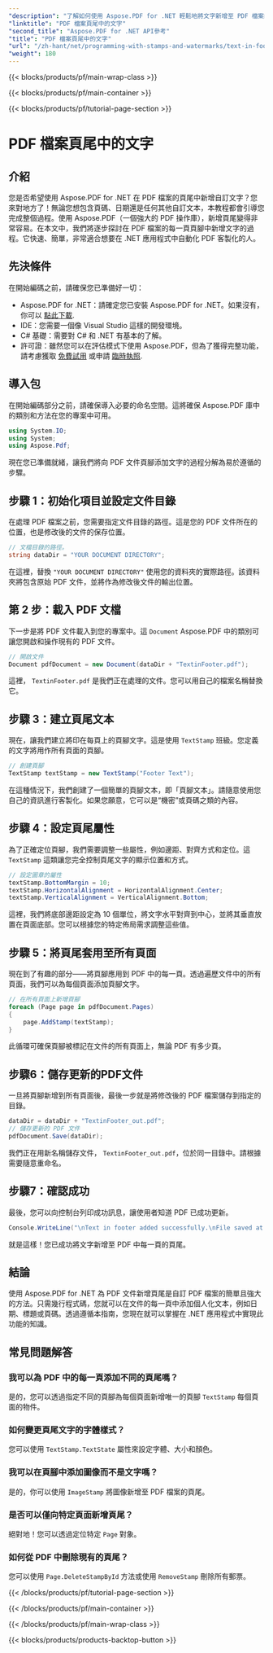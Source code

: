 ```yaml
---
"description": "了解如何使用 Aspose.PDF for .NET 輕鬆地將文字新增至 PDF 檔案的頁尾。包含逐步指南，可實現無縫整合。"
"linktitle": "PDF 檔案頁尾中的文字"
"second_title": "Aspose.PDF for .NET API參考"
"title": "PDF 檔案頁尾中的文字"
"url": "/zh-hant/net/programming-with-stamps-and-watermarks/text-in-footer/"
"weight": 180
---
```


{{< blocks/products/pf/main-wrap-class >}}

{{< blocks/products/pf/main-container >}}

{{< blocks/products/pf/tutorial-page-section >}}

# PDF 檔案頁尾中的文字

## 介紹

您是否希望使用 Aspose.PDF for .NET 在 PDF 檔案的頁尾中新增自訂文字？您來對地方了！無論您想包含頁碼、日期還是任何其他自訂文本，本教程都會引導您完成整個過程。使用 Aspose.PDF（一個強大的 PDF 操作庫），新增頁尾變得非常容易。在本文中，我們將逐步探討在 PDF 檔案的每一頁頁腳中新增文字的過程。它快速、簡單，非常適合想要在 .NET 應用程式中自動化 PDF 客製化的人。


## 先決條件

在開始編碼之前，請確保您已準備好一切：

- Aspose.PDF for .NET：請確定您已安裝 Aspose.PDF for .NET。如果沒有，你可以 [點此下載](https://releases。aspose.com/pdf/net/).
- IDE：您需要一個像 Visual Studio 這樣的開發環境。
- C# 基礎：需要對 C# 和 .NET 有基本的了解。
- 許可證：雖然您可以在評估模式下使用 Aspose.PDF，但為了獲得完整功能，請考慮獲取 [免費試用](https://releases.aspose.com/) 或申請 [臨時執照](https://purchase。aspose.com/temporary-license/).

## 導入包

在開始編碼部分之前，請確保導入必要的命名空間。這將確保 Aspose.PDF 庫中的類別和方法在您的專案中可用。

```csharp
using System.IO;
using System;
using Aspose.Pdf;
```

現在您已準備就緒，讓我們將向 PDF 文件頁腳添加文字的過程分解為易於遵循的步驟。

## 步驟 1：初始化項目並設定文件目錄

在處理 PDF 檔案之前，您需要指定文件目錄的路徑。這是您的 PDF 文件所在的位置，也是修改後的文件的保存位置。

```csharp
// 文檔目錄的路徑。
string dataDir = "YOUR DOCUMENT DIRECTORY";
```

在這裡，替換 `"YOUR DOCUMENT DIRECTORY"` 使用您的資料夾的實際路徑。該資料夾將包含原始 PDF 文件，並將作為修改後文件的輸出位置。

## 第 2 步：載入 PDF 文檔

下一步是將 PDF 文件載入到您的專案中。這 `Document` Aspose.PDF 中的類別可讓您開啟和操作現有的 PDF 文件。

```csharp
// 開啟文件
Document pdfDocument = new Document(dataDir + "TextinFooter.pdf");
```

這裡， `TextinFooter.pdf` 是我們正在處理的文件。您可以用自己的檔案名稱替換它。

## 步驟 3：建立頁尾文本

現在，讓我們建立將印在每頁上的頁腳文字。這是使用 `TextStamp` 班級。您定義的文字將用作所有頁面的頁腳。

```csharp
// 創建頁腳
TextStamp textStamp = new TextStamp("Footer Text");
```

在這種情況下，我們創建了一個簡單的頁腳文本，即「頁腳文本」。請隨意使用您自己的資訊進行客製化。如果您願意，它可以是“機密”或頁碼之類的內容。

## 步驟 4：設定頁尾屬性

為了正確定位頁腳，我們需要調整一些屬性，例如邊距、對齊方式和定位。這 `TextStamp` 這類讓您完全控制頁尾文字的顯示位置和方式。

```csharp
// 設定圖章的屬性
textStamp.BottomMargin = 10;
textStamp.HorizontalAlignment = HorizontalAlignment.Center;
textStamp.VerticalAlignment = VerticalAlignment.Bottom;
```

這裡，我們將底部邊距設定為 10 個單位，將文字水平對齊到中心，並將其垂直放置在頁面底部。您可以根據您的特定佈局需求調整這些值。

## 步驟 5：將頁尾套用至所有頁面

現在到了有趣的部分——將頁腳應用到 PDF 中的每一頁。透過遍歷文件中的所有頁面，我們可以為每個頁面添加頁腳文字。

```csharp
// 在所有頁面上新增頁腳
foreach (Page page in pdfDocument.Pages)
{
    page.AddStamp(textStamp);
}
```

此循環可確保頁腳被標記在文件的所有頁面上，無論 PDF 有多少頁。

## 步驟6：儲存更新的PDF文件

一旦將頁腳新增到所有頁面後，最後一步就是將修改後的 PDF 檔案儲存到指定的目錄。

```csharp
dataDir = dataDir + "TextinFooter_out.pdf";
// 儲存更新的 PDF 文件
pdfDocument.Save(dataDir);
```

我們正在用新名稱儲存文件， `TextinFooter_out.pdf`，位於同一目錄中。請根據需要隨意重命名。

## 步驟7：確認成功

最後，您可以向控制台列印成功訊息，讓使用者知道 PDF 已成功更新。

```csharp
Console.WriteLine("\nText in footer added successfully.\nFile saved at " + dataDir);
```

就是這樣！您已成功將文字新增至 PDF 中每一頁的頁尾。

## 結論

使用 Aspose.PDF for .NET 為 PDF 文件新增頁尾是自訂 PDF 檔案的簡單且強大的方法。只需幾行程式碼，您就可以在文件的每一頁中添加個人化文本，例如日期、標題或頁碼。透過遵循本指南，您現在就可以掌握在 .NET 應用程式中實現此功能的知識。

## 常見問題解答

### 我可以為 PDF 中的每一頁添加不同的頁尾嗎？  
是的，您可以透過指定不同的頁腳為每個頁面新增唯一的頁腳 `TextStamp` 每個頁面的物件。

### 如何變更頁尾文字的字體樣式？  
您可以使用 `TextStamp.TextState` 屬性來設定字體、大小和顏色。

### 我可以在頁腳中添加圖像而不是文字嗎？  
是的，你可以使用 `ImageStamp` 將圖像新增至 PDF 檔案的頁尾。

### 是否可以僅向特定頁面新增頁尾？  
絕對地！您可以透過定位特定 `Page` 對象。

### 如何從 PDF 中刪除現有的頁尾？  
您可以使用 `Page.DeleteStampById` 方法或使用 `RemoveStamp` 刪除所有郵票。

{{< /blocks/products/pf/tutorial-page-section >}}

{{< /blocks/products/pf/main-container >}}

{{< /blocks/products/pf/main-wrap-class >}}

{{< blocks/products/products-backtop-button >}}